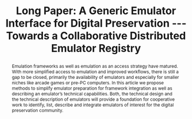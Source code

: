 ---
abstract: Emulation frameworks as well as emulation as an access strategy have matured.
  With more simplified access to emulation and improved workflows, there is still
  a gap to be closed, primarily the availability of emulators and especially for smaller
  niches like arcade games or pre-PC computers. In this article we propose methods
  to simplify emulator preparation for framework integration as well as describing
  an emulator’s technical capabilities. Both, the technical design and the technical
  description of emulators will provide a foundation for cooperative work to identify,
  list, describe and integrate emulators of interest for the digital preservation
  community.
creators:
- Gieschke, Rafael
date: null
document_url: https://az659834.vo.msecnd.net/eventsairwesteuprod/production-inconference-public/67d151ad23254b3dbaf62250ae8d5093
grand_parent: iPRES
institutions:
- University of Freiburg
keywords:
- emulation
- metadata
- registry
landing_page_url: null
language: eng
layout: publication
license: CC-BY 4.0 International
notes_url: null
parent: iPRES 2022
presentation_url: null
size: null
source_name: iPRES
title: 'Long Paper: A Generic Emulator Interface for Digital Preservation --- Towards
  a Collaborative Distributed Emulator Registry'
type: long paper
year: 2022
---